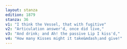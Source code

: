 ```yaml
---
layout: stanza
edition: 1879
stanza: 36
v1: "I think the Vessel, that with fugitive"
v2: "Articulation answer'd, once did live,"
v3: "And drink; and Ah! the passive Lip I kiss'd,"
v4: "How many Kisses might it take&mdash;and give!"
---
```

